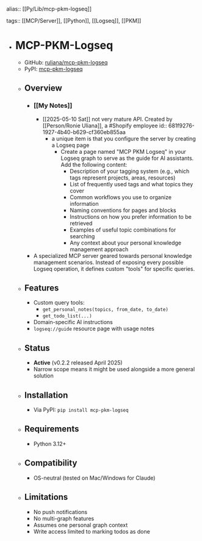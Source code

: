 alias:: [[Py/Lib/mcp-pkm-logseq]]

tags:: [[MCP/Server]], [[Python]], [[Logseq]], [[PKM]]

- # MCP-PKM-Logseq
	- GitHub: [ruliana/mcp-pkm-logseq](https://github.com/ruliana/mcp-pkm-logseq)
	- PyPI: [mcp-pkm-logseq](https://pypi.org/project/mcp-pkm-logseq/)
	- ## Overview
		- ### [[My Notes]]
			- [[2025-05-10 Sat]] not very mature API. Created by [[Person/Ronie Uliana]], a #Shopify employee
			  id:: 681f9276-1927-4b40-b629-cf360eb855aa
				- a unique item is that you configure the server by creating a Logseq page
					- Create a page named "MCP PKM Logseq" in your Logseq graph to serve as the guide for AI assistants. Add the following content:
						- Description of your tagging system (e.g., which tags represent projects, areas, resources)
						- List of frequently used tags and what topics they cover
						- Common workflows you use to organize information
						- Naming conventions for pages and blocks
						- Instructions on how you prefer information to be retrieved
						- Examples of useful topic combinations for searching
						- Any context about your personal knowledge management approach
		- A specialized MCP server geared towards personal knowledge management scenarios. Instead of exposing every possible Logseq operation, it defines custom "tools" for specific queries.
	- ## Features
		- Custom query tools:
			- `get_personal_notes(topics, from_date, to_date)`
			- `get_todo_list(...)`
		- Domain-specific AI instructions
		- `logseq://guide` resource page with usage notes
	- ## Status
		- **Active** (v0.2.2 released April 2025)
		- Narrow scope means it might be used alongside a more general solution
	- ## Installation
		- Via PyPI: `pip install mcp-pkm-logseq`
	- ## Requirements
		- Python 3.12+
	- ## Compatibility
		- OS-neutral (tested on Mac/Windows for Claude)
	- ## Limitations
		- No push notifications
		- No multi-graph features
		- Assumes one personal graph context
		- Write access limited to marking todos as done